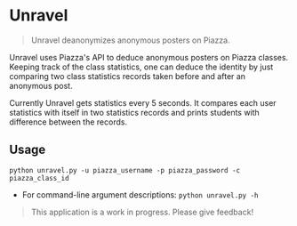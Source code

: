 # Unravel
> Unravel deanonymizes anonymous posters on Piazza.

Unravel uses Piazza's API to deduce anonymous posters on Piazza classes. Keeping track of the class statistics, one can deduce the identity by just comparing two class statistics records taken before and after an anonymous post.

Currently Unravel gets statistics every 5 seconds. It compares each user statistics with itself in two statistics records and prints students with difference between the records.



## Usage
```console
python unravel.py -u piazza_username -p piazza_password -c piazza_class_id
```

- For command-line argument descriptions: `python unravel.py -h`

> This application is a work in progress. Please give feedback!
